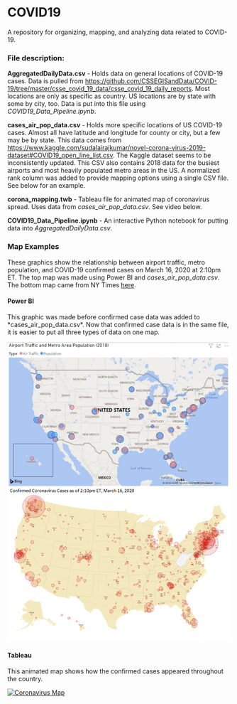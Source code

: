 # COVID19
 A repository for organizing, mapping, and analyzing data related to COVID-19.

<h3>File description:</h3>

**AggregatedDailyData.csv** - Holds data on general locations of COVID-19 cases. Data is pulled from https://github.com/CSSEGISandData/COVID-19/tree/master/csse_covid_19_data/csse_covid_19_daily_reports. Most locations are only as specific as country. US locations are by state with some by city, too. Data is put into this file using *COVID19_Data_Pipeline.ipynb*.

**cases_air_pop_data.csv** - Holds more specific locations of US COVID-19 cases. Almost all have latitude and longitude for county or city, but a few may be by state. This data comes from https://www.kaggle.com/sudalairajkumar/novel-corona-virus-2019-dataset#COVID19_open_line_list.csv. The Kaggle dataset seems to be inconsistently updated. This CSV also contains 2018 data for the busiest airports and most heavily populated metro areas in the US. A normalized rank column was added to provide mapping options using a single CSV file. See below for an example.

**corona_mapping.twb** - Tableau file for animated map of coronavirus spread. Uses data from *cases_air_pop_data.csv*. See video below.

**COVID19_Data_Pipeline.ipynb** - An interactive Python notebook for putting data into *AggregatedDailyData.csv*.


<h3>Map Examples</h3>

These graphics show the relationship between airport traffic, metro population, and COVID-19 confirmed cases on March 16, 2020 at 2:10pm ET. The top map was made using Power BI and *cases_air_pop_data.csv*. The bottom map came from NY Times [here](https://www.nytimes.com/interactive/2020/world/coronavirus-maps.html).

<h4>Power BI</h4>
This graphic was made before confirmed case data was added to *cases_air_pop_data.csv*. Now that confirmed case data is in the same file, it is easier to put all three types of data on one map.

![2018 air traffic and population compared to COVID-19 spread on March 16, 2020 at 2:10pm ET](twomaps.png)

<h4>Tableau</h4>

This animated map shows how the confirmed cases appeared throughout the country.

[![Coronavirus Map](http://img.youtube.com/vi/WsLjAnX0eFw/0.jpg)](http://www.youtube.com/watch?v=WsLjAnX0eFw "Coronavirus Map")
